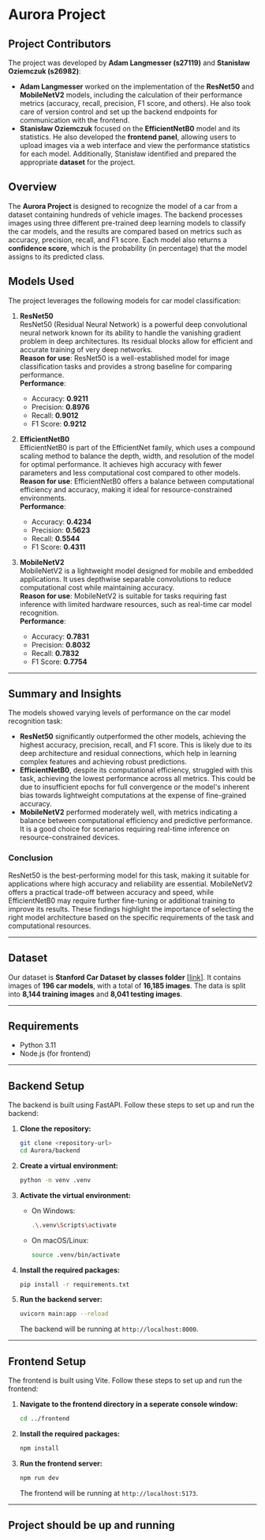 # Aurora Project

## Project Contributors

The project was developed by **Adam Langmesser (s27119)** and **Stanisław Oziemczuk (s26982)**:

- **Adam Langmesser** worked on the implementation of the **ResNet50** and **MobileNetV2** models, including the calculation of their performance metrics (accuracy, recall, precision, F1 score, and others). He also took care of version control and set up the backend endpoints for communication with the frontend.
- **Stanisław Oziemczuk** focused on the **EfficientNetB0** model and its statistics. He also developed the **frontend panel**, allowing users to upload images via a web interface and view the performance statistics for each model. Additionally, Stanisław identified and prepared the appropriate **dataset** for the project.

## Overview

The **Aurora Project** is designed to recognize the model of a car from a dataset containing hundreds of vehicle images. The backend processes images using three different pre-trained deep learning models to classify the car models, and the results are compared based on metrics such as accuracy, precision, recall, and F1 score. Each model also returns a **confidence score**, which is the probability (in percentage) that the model assigns to its predicted class.

## Models Used

The project leverages the following models for car model classification:

1. **ResNet50**  
   ResNet50 (Residual Neural Network) is a powerful deep convolutional neural network known for its ability to handle the vanishing gradient problem in deep architectures. Its residual blocks allow for efficient and accurate training of very deep networks.  
   **Reason for use**: ResNet50 is a well-established model for image classification tasks and provides a strong baseline for comparing performance.  
   **Performance**:  
   - Accuracy: **0.9211**  
   - Precision: **0.8976**  
   - Recall: **0.9012**  
   - F1 Score: **0.9212**  

2. **EfficientNetB0**  
   EfficientNetB0 is part of the EfficientNet family, which uses a compound scaling method to balance the depth, width, and resolution of the model for optimal performance. It achieves high accuracy with fewer parameters and less computational cost compared to other models.  
   **Reason for use**: EfficientNetB0 offers a balance between computational efficiency and accuracy, making it ideal for resource-constrained environments.  
   **Performance**:  
   - Accuracy: **0.4234**  
   - Precision: **0.5623**  
   - Recall: **0.5544**  
   - F1 Score: **0.4311**  

3. **MobileNetV2**  
   MobileNetV2 is a lightweight model designed for mobile and embedded applications. It uses depthwise separable convolutions to reduce computational cost while maintaining accuracy.  
   **Reason for use**: MobileNetV2 is suitable for tasks requiring fast inference with limited hardware resources, such as real-time car model recognition.  
   **Performance**:  
   - Accuracy: **0.7831**  
   - Precision: **0.8032**  
   - Recall: **0.7832**  
   - F1 Score: **0.7754**  

---

## Summary and Insights

The models showed varying levels of performance on the car model recognition task:

- **ResNet50** significantly outperformed the other models, achieving the highest accuracy, precision, recall, and F1 score. This is likely due to its deep architecture and residual connections, which help in learning complex features and achieving robust predictions.
- **EfficientNetB0**, despite its computational efficiency, struggled with this task, achieving the lowest performance across all metrics. This could be due to insufficient epochs for full convergence or the model's inherent bias towards lightweight computations at the expense of fine-grained accuracy.
- **MobileNetV2** performed moderately well, with metrics indicating a balance between computational efficiency and predictive performance. It is a good choice for scenarios requiring real-time inference on resource-constrained devices.

### Conclusion

ResNet50 is the best-performing model for this task, making it suitable for applications where high accuracy and reliability are essential. MobileNetV2 offers a practical trade-off between accuracy and speed, while EfficientNetB0 may require further fine-tuning or additional training to improve its results. These findings highlight the importance of selecting the right model architecture based on the specific requirements of the task and computational resources.

---

## Dataset

Our dataset is **Stanford Car Dataset by classes folder** [[link](https://www.kaggle.com/datasets/jutrera/stanford-car-dataset-by-classes-folder)]. It contains images of **196 car models**, with a total of **16,185 images**. The data is split into **8,144 training images** and **8,041 testing images**.

---

## Requirements

- Python 3.11
- Node.js (for frontend)

---

## Backend Setup

The backend is built using FastAPI. Follow these steps to set up and run the backend:

1. **Clone the repository:**

    ```sh
    git clone <repository-url>
    cd Aurora/backend
    ```

2. **Create a virtual environment:**

    ```sh
    python -m venv .venv
    ```

3. **Activate the virtual environment:**

    - On Windows:

        ```sh
        .\.venv\Scripts\activate
        ```

    - On macOS/Linux:

        ```sh
        source .venv/bin/activate
        ```

4. **Install the required packages:**

    ```sh
    pip install -r requirements.txt
    ```

5. **Run the backend server:**

    ```sh
    uvicorn main:app --reload
    ```

    The backend will be running at `http://localhost:8000`.

---

## Frontend Setup

The frontend is built using Vite. Follow these steps to set up and run the frontend:

1. **Navigate to the frontend directory in a seperate console window:**

    ```sh
    cd ../frontend
    ```

2. **Install the required packages:**

    ```sh
    npm install
    ```

3. **Run the frontend server:**

    ```sh
    npm run dev
    ```

    The frontend will be running at `http://localhost:5173`.

---

## Project should be up and running
